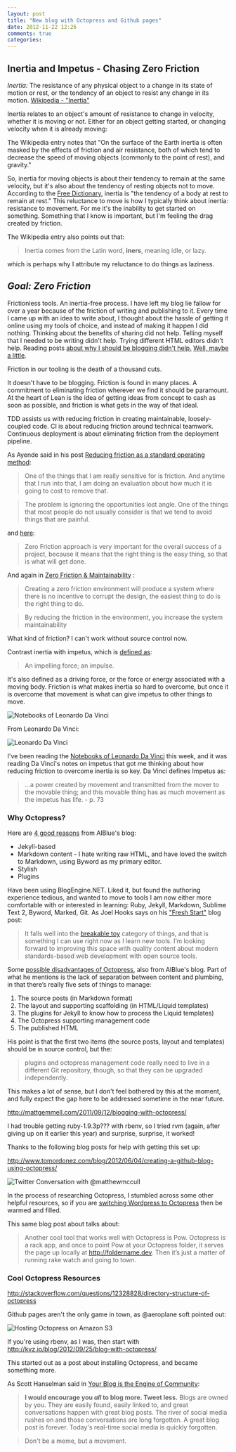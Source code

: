 ```yaml
---
layout: post
title: "New blog with Octopress and Github pages"
date: 2012-11-22 12:26
comments: true
categories: 
---
```


## Inertia and Impetus - Chasing Zero Friction

_Inertia:_ The resistance of any physical object to a change in its state of motion or rest, or the tendency of an object to resist any change in its motion. [Wikipedia - "Inertia"][11] 

Inertia relates to an object's amount of resistance to change in velocity, whether it is moving or not. Either for an object getting started, or changing velocity when it is already moving:

The Wikipedia entry notes that "On the surface of the Earth inertia is often masked by the effects of friction and air resistance, both of which tend to decrease the speed of moving objects (commonly to the point of rest), and gravity."

So, inertia for moving objects is about their tendency to remain at the same velocity, but it's also about the tendency of resting objects not to move. According to the [Free Dictionary][12], inertia is "the tendency of a body at rest to remain at rest." This reluctance to move is how I typically think about inertia: resistance to movement. For me it's the inability to get started on something. Something that I know is important, but I'm feeling the drag created by friction.

The Wikipedia entry also points out that:

>Inertia comes from the Latin word, __iners__, meaning idle, or lazy.

which is perhaps why I attribute my reluctance to do things as laziness.

## _Goal: Zero Friction_

Frictionless tools. An inertia-free process. I have left my blog lie fallow for over a year because of the friction of writing and publishing to it. Every time I came up with an idea to write about, I thought about the hassle of getting it online using my tools of choice, and instead of making it happen I did nothing. Thinking about the benefits of sharing did not help. Telling myself that I needed to be writing didn't help. Trying different HTML editors didn't help. Reading posts [about why I should be blogging didn't help.][22] [Well, maybe a little][23].

Friction in our tooling is the death of a thousand cuts.

It doesn't have to be blogging. Friction is found in many places. A commitment to eliminating friction wherever we find it should be paramount. At the heart of Lean is the idea of getting ideas from concept to cash as soon as possible, and friction is what gets in the way of that ideal. 

TDD assists us with reducing friction in creating maintainable, loosely-coupled code. CI is about reducing friction around technical teamwork. Continuous deployment is about eliminating friction from the deployment pipeline.

As Ayende said in his post [Reducing friction as a standard operating method][10]:

>One of the things that I am really sensitive for is friction. And anytime that I run into that, I am doing an evaluation about how much it is going to cost to remove that.

>The problem is ignoring the opportunities lost angle. One of the things that most people do not usually consider is that we tend to avoid things that are painful.

and [here][20]:

>Zero Friction approach is very important for the overall success of a project, because it means that the right thing is the easy thing, so that is what will get done.

And again in [Zero Friction & Maintainability][21] :

>Creating a zero friction environment will produce a system where there is no incentive to corrupt the design, the easiest thing to do is the right thing to do.

>By reducing the friction in the environment, you increase the system maintainability

What kind of friction? I can't work without source control now. 


Contrast inertia with impetus, which is [defined as][21]:

>An impelling force; an impulse.

It's also defined as a driving force, or the force or energy associated with a moving body. Friction is what makes inertia so hard to overcome, but once it is overcome that movement is what can give impetus to other things to move.

![Notebooks of Leonardo Da Vinci](notebooks-of-leonardo-da-vinci.jpg)

From Leonardo Da Vinci: 

![Leonardo Da Vinci](http://upload.wikimedia.org/wikipedia/commons/f/f9/Leonardo_da_Vinci_-_Self-Portrait_-_WGA12798.jpg)

I've been reading the [Notebooks of Leonardo Da Vinci][13] this week, and it was reading Da Vinci's notes on impetus that got me thinking about how reducing friction to overcome inertia is so key. Da Vinci defines Impetus as:

>...a power created by movement and transmitted from the mover to the movable thing; and this movable thing has as much movement as the impetus has life. - p. 73



### Why Octopress?

Here are [4 good reasons][0] from AlBlue's blog: 

* Jekyll-based
* Markdown content - I hate writing raw HTML, and have loved the switch to Markdown, using Byword as my primary editor.
* Stylish
* Plugins

Have been using BlogEngine.NET. Liked it, but found the authoring experience tedious, and wanted to move to tools I am now either more comfortable with or interested in learning: Ruby, Jekyll, Markdown, Sublime Text 2, Byword, Marked, Git. As Joel Hooks says on his ["Fresh Start"][1] blog post:

>It falls well into the [breakable toy][5] category of things, and that is something I can use right now as I learn new tools. I’m looking forward to improving this space with quality content about modern standards-based web development with open source tools.

Some [possible disadvantages of Octopress][2], also from AlBlue's blog. Part of what he mentions is the lack of separation between content and plumbing, in that there’s really five sets of things to manage:

1. The source posts (in Markdown format)
1. The layout and supporting scaffolding (in HTML/Liquid templates)
1. The plugins for Jekyll to know how to process the Liquid templates)
1. The Octopress supporting management code
1. The published HTML

His point is that the first two items (the source posts, layout and templates) should be in source control, but the:

>plugins and octopress management code really need to live in a different Git repository, though, so that they can be upgraded independently.

This makes a lot of sense, but I don't feel bothered by this at the moment, and fully expect the gap here to be addressed sometime in the near future.

http://mattgemmell.com/2011/09/12/blogging-with-octopress/

I had trouble getting ruby-1.9.3p??? with rbenv, so I tried rvm (again, after giving up on it earlier this year) and surprise, surprise, it worked!

Thanks to the following blog posts for help with getting this set up:

http://www.tomordonez.com/blog/2012/06/04/creating-a-github-blog-using-octopress/

![Twitter Conversation with @matthewmccull](github-pages-user-versus-project-pages.png)


In the process of researching Octopress, I stumbled across some other helpful resources, so if you are [switching Wordpress to Octopress][3] then be warmed and filled.

This same blog post about  talks about:

>Another cool tool that works well with Octopress is Pow. Octopress is a rack app, and once to point Pow at your Octopress folder, it serves the page up locally at http://foldername.dev. Then it’s just a matter of running rake watch and going to town.

### Cool Octopress Resources

http://stackoverflow.com/questions/12328828/directory-structure-of-octopress

Github pages aren't the only game in town, as @aeroplane soft pointed out:

![Hosting Octopress on Amazon S3](hosting-octopress-s3.png)

If you're using rbenv, as I was, then start with http://kvz.io/blog/2012/09/25/blog-with-octopress/

This started out as a post about installing Octopress, and became something more.

As Scott Hanselman said in [Your Blog is the Engine of Community][23]:

>**I would encourage you _all_ to blog more. Tweet less.** Blogs are owned by you. They are easily found, easily linked to, and great conversations happen with great blog posts. The river of social media rushes on and those conversations are long forgotten. A great blog post is forever. Today's real-time social media is quickly forgotten.

>Don't be a meme, but a movement.



[0]: http://alblue.bandlem.com/2012/02/advantages-of-octopress.html
[1]: http://joelhooks.com/blog/2012/07/25/fresh-start-migrating-wordpress-octopress/
[2]: http://alblue.bandlem.com/2012/02/disadvantages-of-octopress.html
[3]: http://adampreble.net/blog/2012/09/another-octopress-blog/
[5]: http://redsquirrel.com/dave/work/a2j/patterns/BreakableToys.html
[10]: http://ayende.com/blog/4298/reducing-friction-as-a-standard-operating-method
[11]: http://en.wikipedia.org/wiki/Inertia
[12]: http://www.thefreedictionary.com/inertia
[13]: http://www.amazon.com/Notebooks-Leonardo-Vinci-Worlds-Classics/dp/0192815385
[20]: http://ayende.com/blog/3131/setting-up-zero-friction-projects-data-access
[21]: http://www.thefreedictionary.com/impetus
[22]: http://www.hanselman.com/blog/YourWordsAreWasted.aspx
[23]: http://www.hanselman.com/blog/YourBlogIsTheEngineOfCommunity.aspx